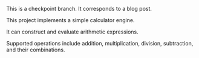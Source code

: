 This is a checkpoint branch. It corresponds to a blog post.

This project implements a simple calculator engine.

It can construct and evaluate arithmetic expressions.

Supported operations include addition, multiplication, division, subtraction, and their combinations.